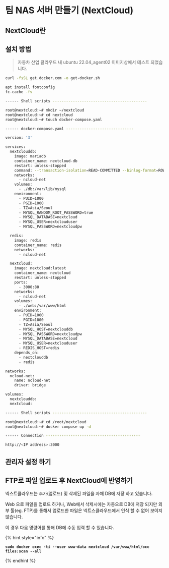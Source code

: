 # 팀 NAS 서버 만들기 (NextCloud)

## NextCloud란&#x20;





## 설치 방법&#x20;

> 자동차 산업 클라우드 내 ubuntu 22.04\_agent02 이미지상에서 테스트 되었습니다.&#x20;

```sh
curl -fsSL get.docker.com -o get-docker.sh

apt install fontconfig
fc-cache -fv

------ Shell scripts ------------------------------------------

root@nextcloud:~# mkdir ~/nextcloud
root@nextcloud:~# cd nextcloud
root@nextcloud:~# touch docker-compose.yaml

------ docker-compose.yaml ------------------------------

version: '3'

services:
  nextclouddb:
    image: mariadb
    container_name: nextcloud-db
    restart: unless-stopped
    command: --transaction-isolation=READ-COMMITTED --binlog-format=ROW
    networks:
      - ncloud-net
    volumes:
      - ./db:/var/lib/mysql
    environment:
      - PUID=1000
      - PGID=1000
      - TZ=Asia/Seoul
      - MYSQL_RANDOM_ROOT_PASSWORD=true
      - MYSQL_DATABASE=nextcloud
      - MYSQL_USER=nextclouduser
      - MYSQL_PASSWORD=nextcloudpw

  redis:
    image: redis
    container_name: redis
    networks:
      - ncloud-net

  nextcloud:
    image: nextcloud:latest
    container_name: nextcloud
    restart: unless-stopped
    ports:
      - 3000:80
    networks:
      - ncloud-net
    volumes:
      - ./web:/var/www/html
    environment:
      - PUID=1000
      - PGID=1000
      - TZ=Asia/Seoul
      - MYSQL_HOST=nextclouddb
      - MYSQL_PASSWORD=nextcloudpw
      - MYSQL_DATABASE=nextcloud
      - MYSQL_USER=nextclouduser
      - REDIS_HOST=redis
    depends_on:
      - nextclouddb
      - redis

networks:
  ncloud-net:
    name: ncloud-net
    driver: bridge

volumes:
  nextclouddb:
  nextcloud:

------ Shell scripts ------------------------------------------

root@nextcloud:~# cd /root/nextcloud
root@nextcloud:~# docker compose up -d

------ Connection ------------------------------------------

http://<IP address>:3000
```



## 관리자 설정 하기&#x20;





## FTP로 파일 업로드 후 NextCloud에 반영하기&#x20;

넥스트클라우드는 추가(업로드) 및 삭제된 파일을 자체 DB에 저장 하고 있습니다.&#x20;

Web 으로 파일을 업로드 하거나, Web에서 삭제시에는 자동으로 DB에 저장 되지만 외부 툴(eg. FTP)를 통해서 업로드한 파일은 넥트스클라우드에서 인식 할 수 없어 보이지 않습니다.&#x20;

이 경우 다음 명령어를 통해 DB에 수동 입력 할 수 있습니다.&#x20;

{% hint style="info" %}
<pre class="language-sh"><code class="lang-sh"><strong>sudo docker exec -ti --user www-data nextcloud /var/www/html/occ files:scan --all
</strong></code></pre>
{% endhint %}





